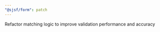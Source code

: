 ```yaml
---
"@sjsf/form": patch
---
```


Refactor matching logic to improve validation performance and accuracy
